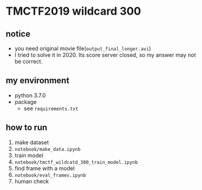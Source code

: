 # TMCTF2019 wildcard 300

## notice
- you need original movie file(`output_final_longer.avi`)
- I tried to solve it in 2020. Its score server closed, so my answer may not be correct.

## my environment
- python 3.7.0
- package
  - see `requirements.txt`

## how to run
1. make dataset
  1. `notebook/make_data.ipynb`
1. train model
  1. `notebook/tmctf_wildcatd_300_train_model.ipynb`
1. find frame with a model
  1. `notebook/eval_frames.ipynb`
1. human check
